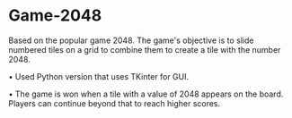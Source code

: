 # Game-2048
Based on the popular game 2048. The game's objective is to slide numbered tiles on a grid to combine them to create a tile with the number 2048.

• Used Python version that uses TKinter for GUI.

• The game is won when a tile with a value of 2048 appears on the board. Players can continue beyond that
to reach higher scores.
